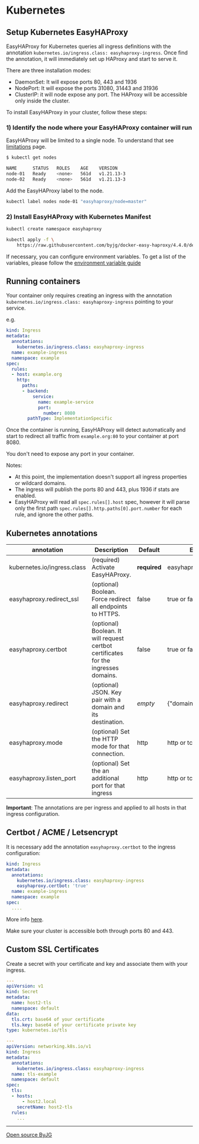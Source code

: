 # Kubernetes

## Setup Kubernetes EasyHAProxy

EasyHAProxy for Kubernetes queries all ingress definitions with the annotation `kubernetes.io/ingress.class: easyhaproxy-ingress`. Once find the annotation, it will immediately set up HAProxy and start to serve it.

There are three installation modes:

- DaemonSet: It will expose ports 80, 443 and 1936
- NodePort: It will expose the ports 31080, 31443 and 31936
- ClusterIP: it will node expose any port. The HAProxy will be accessible only inside the cluster.

To install EasyHAProxy in your cluster, follow these steps:

### 1) Identify the node where your EasyHAProxy container will run

EasyHAProxy will be limited to a single node. To understand that see [limitations](limitations.md) page.

```bash
$ kubectl get nodes

NAME      STATUS   ROLES    AGE    VERSION
node-01   Ready    <none>   561d   v1.21.13-3
node-02   Ready    <none>   561d   v1.21.13-3
```

Add the EasyHAProxy label to the node.

```bash
kubectl label nodes node-01 "easyhaproxy/node=master"
```

### 2) Install EasyHAProxy with Kubernetes Manifest

```bash
kubectl create namespace easyhaproxy

kubectl apply -f \
    https://raw.githubusercontent.com/byjg/docker-easy-haproxy/4.4.0/deploy/kubernetes/easyhaproxy-daemonset.yml
```

If necessary, you can configure environment variables. To get a list of the variables, please follow the [environment variable guide](environment-variable.md)

## Running containers

Your container only requires creating an ingress with the annotation `kubernetes.io/ingress.class: easyhaproxy-ingress` pointing to your service.

e.g.

```yaml
kind: Ingress
metadata:
  annotations:
    kubernetes.io/ingress.class: easyhaproxy-ingress
  name: example-ingress
  namespace: example
spec:
  rules:
  - host: example.org
    http:
      paths:
      - backend:
          service:
            name: example-service
            port:
              number: 8080
        pathType: ImplementationSpecific
```

Once the container is running, EasyHAProxy will detect automatically and start to redirect all traffic from `example.org:80` to your container at port 8080.

You don't need to expose any port in your container.

Notes:

- At this point, the implementation doesn't support all ingress properties or wildcard domains.
- The ingress will publish the ports 80 and 443, plus 1936 if stats are enabled.
- EasyHAProxy will read all `spec.rules[].host` spec, however it will parse only the first path `spec.rules[].http.paths[0].port.number` for each rule, and ignore the other paths.

## Kubernetes annotations

| annotation                       | Description                                                                         | Default      | Example                    |
|----------------------------------|-------------------------------------------------------------------------------------|--------------|----------------------------|
| kubernetes.io/ingress.class      | (required) Activate EasyHAProxy.                                                    | **required** | easyhaproxy-ingress        |
| easyhaproxy.redirect_ssl         | (optional) Boolean. Force redirect all endpoints to HTTPS.                          | false        | true or false              |
| easyhaproxy.certbot              | (optional) Boolean. It will request certbot certificates for the ingresses domains. | false        | true or false              |
| easyhaproxy.redirect             | (optional) JSON. Key pair with a domain and its destination.                        | *empty*      | \{"domain":"redirect_url"} |
| easyhaproxy.mode                 | (optional) Set the HTTP mode for that connection.                                   | http         | http or tcp                |
| easyhaproxy.listen_port          | (optional) Set the an additional port for that ingress                              | http         | http or tcp                |

**Important**: The annotations are per ingress and applied to all hosts in that ingress configuration.

## Certbot / ACME / Letsencrypt

It is necessary add the annotation `easyhaproxy.certbot` to the ingress configuration:

```yaml
kind: Ingress
metadata:
  annotations:
    kubernetes.io/ingress.class: easyhaproxy-ingress
    easyhaproxy.certbot: 'true'
  name: example-ingress
  namespace: example
spec:
  ....
```

More info [here](acme.md).

Make sure your cluster is accessible both through ports 80 and 443. 

## Custom SSL Certificates

Create a secret with your certificate and key and associate them with your ingress.

```yaml
---
apiVersion: v1
kind: Secret
metadata:
  name: host2-tls
  namespace: default
data:
  tls.crt: base64 of your certificate
  tls.key: base64 of your certificate private key
type: kubernetes.io/tls

---
apiVersion: networking.k8s.io/v1
kind: Ingress
metadata:
  annotations:
    kubernetes.io/ingress.class: easyhaproxy-ingress
  name: tls-example
  namespace: default
spec:
  tls:
  - hosts:
      - host2.local
    secretName: host2-tls
  rules:
    ...
```

----
[Open source ByJG](http://opensource.byjg.com)
